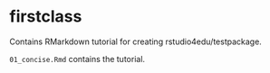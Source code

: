 # firstclass

Contains RMarkdown tutorial for creating rstudio4edu/testpackage.

`01_concise.Rmd` contains the tutorial.
